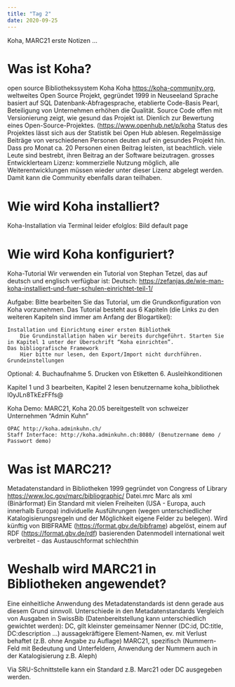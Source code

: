 ```yaml
---
title: "Tag 2"
date: 2020-09-25
---
```


Koha, MARC21
erste Notizen ...

# Was ist Koha?
open source Bibliothekssystem Koha
Koha https://koha-community.org, weltweites Open Source Projekt, gegründet 1999 in Neuseeland
Sprache basiert auf SQL Datenbank-Abfragesprache, etablierte Code-Basis Pearl, 
Beteiligung von Unternehmen erhöhen die Qualität. Source Code offen mit Versionierung zeigt, wie gesund das Projekt ist. Dienlich zur Bewertung eines Open-Source-Projektes. (https://www.openhub.net/p/koha
Status des Projektes lässt sich aus der Statistik bei Open Hub ablesen. 
Regelmässige Beiträge von verschiedenen Personen deuten auf ein gesundes Projekt hin.
Dass pro Monat ca. 20 Personen einen Beitrag leisten, ist beachtlich.
viele Leute sind bestrebt, ihren Beitrag an der Software beizutragen. grosses Entwicklerteam
Lizenz: kommerzielle Nutzung möglich, alle Weiterentwicklungen müssen wieder unter dieser Lizenz abgelegt werden. Damit kann die Community ebenfalls daran teilhaben.

# Wie wird Koha installiert?
Koha-Installation via Terminal leider efolglos: Bild default page

# Wie wird Koha konfiguriert?
Koha-Tutorial
Wir verwenden ein Tutorial von Stephan Tetzel, das auf deutsch und englisch verfügbar ist:
Deutsch: https://zefanjas.de/wie-man-koha-installiert-und-fuer-schulen-einrichtet-teil-1/

Aufgabe: Bitte bearbeiten Sie das Tutorial, um die Grundkonfiguration von Koha vorzunehmen. Das Tutorial besteht aus 6 Kapiteln (die Links zu den weiteren Kapiteln sind immer am Anfang der Blogartikel):

    Installation und Einrichtung einer ersten Bibliothek
        Die Grundinstallation haben wir bereits durchgeführt. Starten Sie in Kapitel 1 unter der Überschrift “Koha einrichten”.
    Das bibliografische Framework
        Hier bitte nur lesen, den Export/Import nicht durchführen.
    Grundeinstellungen

Optional:
4. Buchaufnahme
5. Drucken von Etiketten
6. Ausleihkonditionen

Kapitel 1 und 3 bearbeiten, Kapitel 2 lesen
benutzername koha_bibliothek
l0yJLn8TkEzFFfs@

Koha Demo:
MARC21, Koha 20.05 bereitgestellt von schweizer Unternehmen “Admin Kuhn”

    OPAC http://koha.adminkuhn.ch/
    Staff Interface: http://koha.adminkuhn.ch:8080/ (Benutzername demo / Passwort demo)

# Was ist MARC21? 
Metadatenstandard in Bibliotheken
1999 gegründet von Congress of Library https://www.loc.gov/marc/bibliographic/
Datei.mrc Marc als xml (Binärformat)
Ein Standard mit vielen Freiheiten (USA - Europa, auch innerhalb Europa)
individuelle Ausführungen (wegen unterschiedlicher Katalogisierungsregeln und der Möglichkeit eigene Felder zu belegen).
Wird künftig von BIBFRAME (https://format.gbv.de/bibframe) abgelöst, einem auf RDF (https://format.gbv.de/rdf) basierenden Datenmodell
international weit verbreitet - das Austauschformat schlechthin

# Weshalb wird MARC21 in Bibliotheken angewendet?
Eine einheitliche Anwendung des Metadatenstandards ist denn gerade aus diesem Grund sinnvoll.
Unterschiede in den Metadatenstandards
Vergleich von Ausgaben in SwissBib (Datenbereitstellung kann unterschiedlich gewichtet werden):
DC, gilt kleinster gemeinsamer Nenner (DC:id, DC:title, DC:description ...) aussagekräftigere Element-Namen, ev. mit Verlust behaftet (z.B. ohne Angabe zu Auflage)
MARC21, spezifisch (Nummern-Feld mit Bedeutung und Unterfeldern, Anwendung der Nummern auch in der Katalogisierung z.B. Aleph)

Via SRU-Schnittstelle kann ein Standard z.B. Marc21 oder DC ausgegeben werden.
